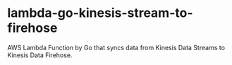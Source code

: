 # lambda-go-kinesis-stream-to-firehose
AWS Lambda Function by Go that syncs data from Kinesis Data Streams to Kinesis Data Firehose.
